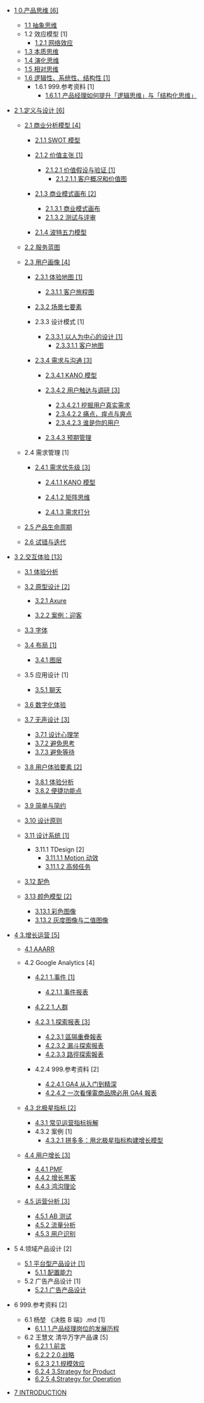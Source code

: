   - [1 0.产品思维 [6]](/0.产品思维/README.md)
    - [1.1 抽象思维](/0.产品思维/抽象思维.md)
    - 1.2 效应模型 [1]
      - [1.2.1 网络效应](/0.产品思维/效应模型/网络效应.md)
    - [1.3 本质思维](/0.产品思维/本质思维.md)
    - [1.4 演化思维](/0.产品思维/演化思维.md)
    - [1.5 相对思维](/0.产品思维/相对思维.md)
    - [1.6 逻辑性、系统性、结构性 [1]](/0.产品思维/逻辑性、系统性、结构性/README.md)
      - 1.6.1 999.参考资料 [1]
        - [1.6.1.1 产品经理如何提升「逻辑思维」与「结构化思维」](/0.产品思维/逻辑性、系统性、结构性/999.参考资料/2023-产品经理如何提升「逻辑思维」与「结构化思维」.md)
  - [2 1.定义与设计 [6]](/1.定义与设计/README.md)
    - [2.1 商业分析模型 [4]](/1.定义与设计/商业分析模型/README.md)
      - [2.1.1 SWOT 模型](/1.定义与设计/商业分析模型/SWOT%20模型/README.md)
        
      - [2.1.2 价值主张 [1]](/1.定义与设计/商业分析模型/价值主张/README.md)
        - [2.1.2.1 价值假设与验证 [1]](/1.定义与设计/商业分析模型/价值主张/价值假设与验证/README.md)
          - [2.1.2.1.1 客户概况和价值图](/1.定义与设计/商业分析模型/价值主张/价值假设与验证/客户概况和价值图.md)
      - [2.1.3 商业模式画布 [2]](/1.定义与设计/商业分析模型/商业模式画布/README.md)
        - [2.1.3.1 商业模式画布](/1.定义与设计/商业分析模型/商业模式画布/商业模式画布.md)
        - [2.1.3.2 测试与评审](/1.定义与设计/商业分析模型/商业模式画布/测试与评审.md)
      - [2.1.4 波特五力模型](/1.定义与设计/商业分析模型/波特五力模型/README.md)
        
    - [2.2 服务蓝图](/1.定义与设计/服务蓝图/README.md)
      
    - [2.3 用户画像 [4]](/1.定义与设计/用户画像/README.md)
      - [2.3.1 体验地图 [1]](/1.定义与设计/用户画像/体验地图/README.md)
        - [2.3.1.1 客户旅程图](/1.定义与设计/用户画像/体验地图/客户旅程图/README.md)
          
      - [2.3.2 场景七要素](/1.定义与设计/用户画像/场景七要素/README.md)
        
      - 2.3.3 设计模式 [1]
        - [2.3.3.1 以人为中心的设计 [1]](/1.定义与设计/用户画像/设计模式/以人为中心的设计/README.md)
          - [2.3.3.1.1 客户地图](/1.定义与设计/用户画像/设计模式/以人为中心的设计/客户地图.md)
      - [2.3.4 需求与沟通 [3]](/1.定义与设计/用户画像/需求与沟通/README.md)
        - [2.3.4.1 KANO 模型](/1.定义与设计/用户画像/需求与沟通/KANO%20模型/README.md)
          
        - [2.3.4.2 用户触达与调研 [3]](/1.定义与设计/用户画像/需求与沟通/用户触达与调研/README.md)
          - [2.3.4.2.1 挖掘用户真实需求](/1.定义与设计/用户画像/需求与沟通/用户触达与调研/挖掘用户真实需求.md)
          - [2.3.4.2.2 痛点，痒点与爽点](/1.定义与设计/用户画像/需求与沟通/用户触达与调研/痛点，痒点与爽点.md)
          - [2.3.4.2.3 谁是你的用户](/1.定义与设计/用户画像/需求与沟通/用户触达与调研/谁是你的用户.md)
        - [2.3.4.3 预期管理](/1.定义与设计/用户画像/需求与沟通/预期管理/README.md)
          
    - 2.4 需求管理 [1]
      - [2.4.1 需求优先级 [3]](/1.定义与设计/需求管理/需求优先级/README.md)
        - [2.4.1.1 KANO 模型](/1.定义与设计/需求管理/需求优先级/KANO%20模型/README.md)
          
        - [2.4.1.2 矩阵思维](/1.定义与设计/需求管理/需求优先级/矩阵思维/README.md)
          
        - [2.4.1.3 需求打分](/1.定义与设计/需求管理/需求优先级/需求打分/README.md)
          
    - [2.5 产品生命周期](/1.定义与设计/产品生命周期/README.md)
      
    - [2.6 试错与迭代](/1.定义与设计/试错与迭代/README.md)
      
  - [3 2.交互体验 [13]](/2.交互体验/README.md)
    - [3.1 体验分析](/2.交互体验/体验分析/README.md)
      
    - [3.2 原型设计 [2]](/2.交互体验/原型设计/README.md)
      - [3.2.1 Axure](/2.交互体验/原型设计/Axure/README.md)
        
      - [3.2.2 案例：迎客](/2.交互体验/原型设计/案例：迎客.md)
    - [3.3 字体](/2.交互体验/字体/README.md)
      
    - [3.4 布局 [1]](/2.交互体验/布局/README.md)
      - [3.4.1 图层](/2.交互体验/布局/图层.md)
    - 3.5 应用设计 [1]
      - [3.5.1 聊天](/2.交互体验/应用设计/聊天/README.md)
        
    - [3.6 数字化体验](/2.交互体验/数字化体验/README.md)
      
    - [3.7 无声设计 [3]](/2.交互体验/无声设计/README.md)
      - [3.7.1 设计心理学](/2.交互体验/无声设计/设计心理学.md)
      - [3.7.2 避免思考](/2.交互体验/无声设计/避免思考.md)
      - [3.7.3 避免等待](/2.交互体验/无声设计/避免等待.md)
    - [3.8 用户体验要素 [2]](/2.交互体验/用户体验要素/README.md)
      - [3.8.1 体验分析](/2.交互体验/用户体验要素/体验分析.md)
      - [3.8.2 便捷功能点](/2.交互体验/用户体验要素/便捷功能点.md)
    - [3.9 简单与简约](/2.交互体验/简单与简约/README.md)
      
    - [3.10 设计原则](/2.交互体验/设计原则/README.md)
      
    - [3.11 设计系统 [1]](/2.交互体验/设计系统/README.md)
      - 3.11.1 TDesign [2]
        - [3.11.1.1 Motion 动效](/2.交互体验/设计系统/TDesign/Motion%20动效.md)
        - [3.11.1.2 高频任务](/2.交互体验/设计系统/TDesign/高频任务.md)
    - [3.12 配色](/2.交互体验/配色/README.md)
      
    - [3.13 颜色模型 [2]](/2.交互体验/颜色模型/README.md)
      - [3.13.1 彩色图像](/2.交互体验/颜色模型/彩色图像.md)
      - [3.13.2 灰度图像与二值图像](/2.交互体验/颜色模型/灰度图像与二值图像.md)
  - [4 3.增长运营 [5]](/3.增长运营/README.md)
    - [4.1 AAARR](/3.增长运营/AAARR/README.md)
      
    - 4.2 Google Analytics [4]
      - [4.2.1 1.事件 [1]](/3.增长运营/Google%20Analytics/1.事件/README.md)
        - [4.2.1.1 事件报表](/3.增长运营/Google%20Analytics/1.事件/事件报表.md)
      - [4.2.2 1.人群](/3.增长运营/Google%20Analytics/1.人群/README.md)
        
      - [4.2.3 1.探索报表 [3]](/3.增长运营/Google%20Analytics/1.探索报表/README.md)
        - [4.2.3.1 區隔重疊報表](/3.增长运营/Google%20Analytics/1.探索报表/區隔重疊報表.md)
        - [4.2.3.2 漏斗探索报表](/3.增长运营/Google%20Analytics/1.探索报表/漏斗探索报表.md)
        - [4.2.3.3 路徑探索報表](/3.增长运营/Google%20Analytics/1.探索报表/路徑探索報表.md)
      - 4.2.4 999.参考资料 [2]
        - [4.2.4.1 GA4 从入门到精深](/3.增长运营/Google%20Analytics/999.参考资料/GA4%20从入门到精深.md)
        - [4.2.4.2 一次看懂電商品牌必用 GA4 報表](/3.增长运营/Google%20Analytics/999.参考资料/一次看懂電商品牌必用%20GA4%20報表.md)
    - [4.3 北极星指标 [2]](/3.增长运营/北极星指标/README.md)
      - [4.3.1 常见运营指标拆解](/3.增长运营/北极星指标/常见运营指标拆解.md)
      - 4.3.2 案例 [1]
        - [4.3.2.1 拼多多：用北极星指标构建增长模型](/3.增长运营/北极星指标/案例/2022-拼多多：用北极星指标构建增长模型.md)
    - [4.4 用户增长 [3]](/3.增长运营/用户增长/README.md)
      - [4.4.1 PMF](/3.增长运营/用户增长/PMF.md)
      - [4.4.2 增长黑客](/3.增长运营/用户增长/增长黑客.md)
      - [4.4.3 鸿沟理论](/3.增长运营/用户增长/鸿沟理论.md)
    - [4.5 运营分析 [3]](/3.增长运营/运营分析/README.md)
      - [4.5.1 AB 测试](/3.增长运营/运营分析/AB%20测试.md)
      - [4.5.2 流量分析](/3.增长运营/运营分析/流量分析.md)
      - [4.5.3 用户识别](/3.增长运营/运营分析/用户识别.md)
  - 5 4.领域产品设计 [2]
    - [5.1 平台型产品设计 [1]](/4.领域产品设计/平台型产品设计/README.md)
      - [5.1.1 配置能力](/4.领域产品设计/平台型产品设计/配置能力.md)
    - 5.2 广告产品设计 [1]
      - [5.2.1 广告产品设计](/4.领域产品设计/广告产品设计/广告产品设计.md)
  - 6 999.参考资料 [2]
    - 6.1 杨堃 《决胜 B 端》.md [1]
      - [6.1.1 1.产品经理岗位的发展历程](/999.参考资料/2019-杨堃-《决胜%20B%20端》.md/1.产品经理岗位的发展历程.md)
    - 6.2 王慧文 清华万字产品课 [5]
      - [6.2.1 1.前言](/999.参考资料/2022-王慧文-清华万字产品课/1.前言.md)
      - [6.2.2 2.0.战略](/999.参考资料/2022-王慧文-清华万字产品课/2.0.战略.md)
      - [6.2.3 2.1.规模效应](/999.参考资料/2022-王慧文-清华万字产品课/2.1.规模效应.md)
      - [6.2.4 3.Strategy for Product](/999.参考资料/2022-王慧文-清华万字产品课/3.Strategy%20for%20Product.md)
      - [6.2.5 4.Strategy for Operation](/999.参考资料/2022-王慧文-清华万字产品课/4.Strategy%20for%20Operation.md)
  - [7 INTRODUCTION](/INTRODUCTION.md)